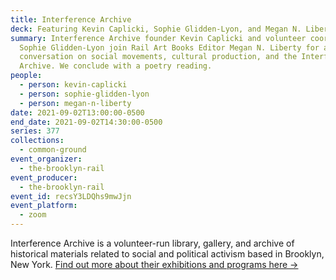 ```yaml
---
title: Interference Archive
deck: Featuring Kevin Caplicki, Sophie Glidden-Lyon, and Megan N. Liberty
summary: Interference Archive founder Kevin Caplicki and volunteer coordinator
  Sophie Glidden-Lyon join Rail Art Books Editor Megan N. Liberty for a
  conversation on social movements, cultural production, and the Interference
  Archive. We conclude with a poetry reading.
people:
  - person: kevin-caplicki
  - person: sophie-glidden-lyon
  - person: megan-n-liberty
date: 2021-09-02T13:00:00-0500
end_date: 2021-09-02T14:30:00-0500
series: 377
collections:
  - common-ground
event_organizer:
  - the-brooklyn-rail
event_producer:
  - the-brooklyn-rail
event_id: recsY3LDQhs9mwJjn
event_platform:
  - zoom
---
```

Interference Archive is a volunteer-run library, gallery, and archive of historical materials related to social and political activism based in Brooklyn, New York. [Find out more about their exhibitions and programs here  →](https://interferencearchive.org/category/exhibitions/)